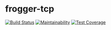 # frogger-tcp

[![Build Status](https://travis-ci.org/rodolfoviolac/frogger-tcp.svg?branch=master)](https://travis-ci.org/rodolfoviolac/frogger-tcp) [![Maintainability](https://api.codeclimate.com/v1/badges/09bd147bf6566c31136b/maintainability)](https://codeclimate.com/github/rodolfoviolac/frogger-tcp/maintainability) [![Test Coverage](https://api.codeclimate.com/v1/badges/09bd147bf6566c31136b/test_coverage)](https://codeclimate.com/github/rodolfoviolac/frogger-tcp/test_coverage)